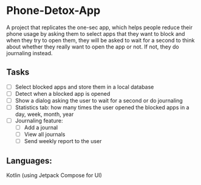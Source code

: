 # Phone-Detox-App
 A project that replicates the one-sec app, which helps people reduce their phone usage by asking them to select apps that they want to block and when they try to open them, they will be asked to wait for a second to think about whether they really want to open the app or not. If not, they do journaling instead.

## Tasks
- [ ] Select blocked apps and store them in a local database
- [ ] Detect when a blocked app is opened
- [ ] Show a dialog asking the user to wait for a second or do journaling
- [ ] Statistics tab: how many times the user opened the blocked apps in a day, week, month, year
- [ ] Journaling feature: 
    - [ ] Add a journal
    - [ ] View all journals
    - [ ] Send weekly report to the user

## Languages: 
Kotlin (using Jetpack Compose for UI)
